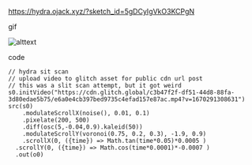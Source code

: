 https://hydra.ojack.xyz/?sketch_id=5gDCyIgVkO3KCPgN

gif

![alttext](media/wallacekaleid.gif)


code 

```
// hydra sit scan
// upload video to glitch asset for public cdn url post
// this was a slit scan attempt, but it got weird
s0.initVideo("https://cdn.glitch.global/c3b47f2f-df51-44d8-88fa-3d80edae5b75/e6a0e4cb397bed9735c4efad157e87ac.mp4?v=1670291308631")
src(s0)
	.modulateScrollX(noise(), 0.01, 0.1)
	.pixelate(200, 500)
	.diff(osc(5,-0.04,0.9).kaleid(50))
	.modulateScrollY(voronoi(0.75, 0.2, 0.3), -1.9, 0.9)
	.scrollX(0, ({time}) => Math.tan(time*0.05)*0.0005 )
  .scrollY(0, ({time}) => Math.cos(time*0.0001)*-0.0007 )
  .out(o0)

```